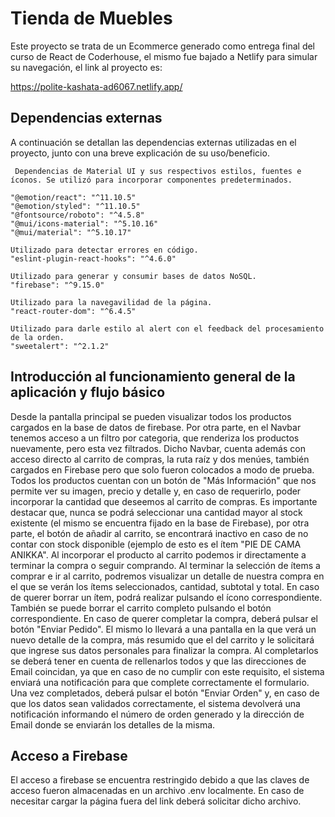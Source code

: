 # Tienda de Muebles 

Este proyecto se trata de un Ecommerce generado como entrega final del curso de React de Coderhouse, el mismo fue bajado a Netlify para simular su navegación, el link al proyecto es:

https://polite-kashata-ad6067.netlify.app/

## Dependencias externas

A continuación se detallan las dependencias externas utilizadas en el proyecto, junto con una breve explicación de su uso/beneficio.

     Dependencias de Material UI y sus respectivos estilos, fuentes e íconos. Se utilizó para incorporar componentes predeterminados.
     
    "@emotion/react": "^11.10.5"
    "@emotion/styled": "^11.10.5"
    "@fontsource/roboto": "^4.5.8"
    "@mui/icons-material": "^5.10.16"
    "@mui/material": "^5.10.17"
    
    Utilizado para detectar errores en código.
    "eslint-plugin-react-hooks": "^4.6.0"
    
    Utilizado para generar y consumir bases de datos NoSQL.
    "firebase": "^9.15.0"
    
    Utilizado para la navegavilidad de la página.
    "react-router-dom": "^6.4.5"

    Utilizado para darle estilo al alert con el feedback del procesamiento de la orden.
    "sweetalert": "^2.1.2"

## Introducción al funcionamiento general de la aplicación y flujo básico

Desde la pantalla principal se pueden visualizar todos los productos cargados en la base de datos de firebase. Por otra parte, en el Navbar tenemos acceso a un filtro por categoria, que renderiza los productos nuevamente, pero esta vez filtrados. Dicho Navbar, cuenta además con acceso directo al carrito de compras, la ruta raíz y dos menúes, también cargados en Firebase pero que solo fueron colocados a modo de prueba.
Todos los productos cuentan con un botón de "Más Información" que nos permite ver su imagen, precio y detalle y, en caso de requerirlo, poder incorporar la cantidad que deseemos al carrito de compras. Es importante destacar que, nunca se podrá seleccionar una cantidad mayor al stock existente (el mismo se encuentra fijado en la base de Firebase), por otra parte, el botón de añadir al carrito, se encontrará inactivo en caso de no contar con stock disponible (ejemplo de esto es el ítem "PIE DE CAMA ANIKKA".
Al incorporar el producto al carrito podemos ir directamente a terminar la compra o seguir comprando.
Al terminar la selección de ítems a comprar e ir al carrito, podremos visualizar un detalle de nuestra compra en el que se verán los ítems seleccionados, cantidad, subtotal y total. En caso de querer borrar un ítem, podrá realizar pulsando el ícono correspondiente. También se puede borrar el carrito completo pulsando el botón correspondiente.
En caso de querer completar la compra, deberá pulsar el botón "Enviar Pedido". El mismo lo llevará a una pantalla en la que verá un nuevo detalle de la compra, más resumido que el del carrito y le solicitará que ingrese sus datos personales para finalizar la compra. Al completarlos se deberá tener en cuenta de rellenarlos todos y que las direcciones de Email coincidan, ya que en caso de no cumplir con este requisito, el sistema enviará una notificación para que complete correctamente el formulario.
Una vez completados, deberá pulsar el botón "Enviar Orden" y, en caso de que los datos sean validados correctamente, el sistema devolverá una notificación informando el número de orden generado y la dirección de Email donde se enviarán los detalles de la misma.

## Acceso a Firebase

El acceso a firebase se encuentra restringido debido a que las claves de acceso fueron almacenadas en un archivo .env localmente. En caso de necesitar cargar la página fuera del link deberá solicitar dicho archivo.
